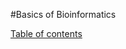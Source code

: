 #Basics of Bioinformatics

[Table of contents](https://isugenomics.github.io/bioinformatics-workbook/)
